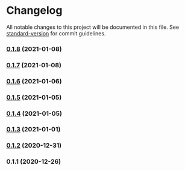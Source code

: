 # Changelog

All notable changes to this project will be documented in this file. See [standard-version](https://github.com/conventional-changelog/standard-version) for commit guidelines.

### [0.1.8](https://github.com/adurc/exposure-react-admin/compare/v0.1.7...v0.1.8) (2021-01-08)

### [0.1.7](https://github.com/adurc/exposure-react-admin/compare/v0.1.6...v0.1.7) (2021-01-08)

### [0.1.6](https://github.com/adurc/exposure-react-admin/compare/v0.1.5...v0.1.6) (2021-01-06)

### [0.1.5](https://github.com/adurc/exposure-react-admin/compare/v0.1.4...v0.1.5) (2021-01-05)

### [0.1.4](https://github.com/adurc/exposure-react-admin/compare/v0.1.3...v0.1.4) (2021-01-05)

### [0.1.3](https://github.com/adurc/exposure-react-admin/compare/v0.1.2...v0.1.3) (2021-01-01)

### [0.1.2](https://github.com/adurc/exposure-react-admin/compare/v0.1.1...v0.1.2) (2020-12-31)

### 0.1.1 (2020-12-26)
